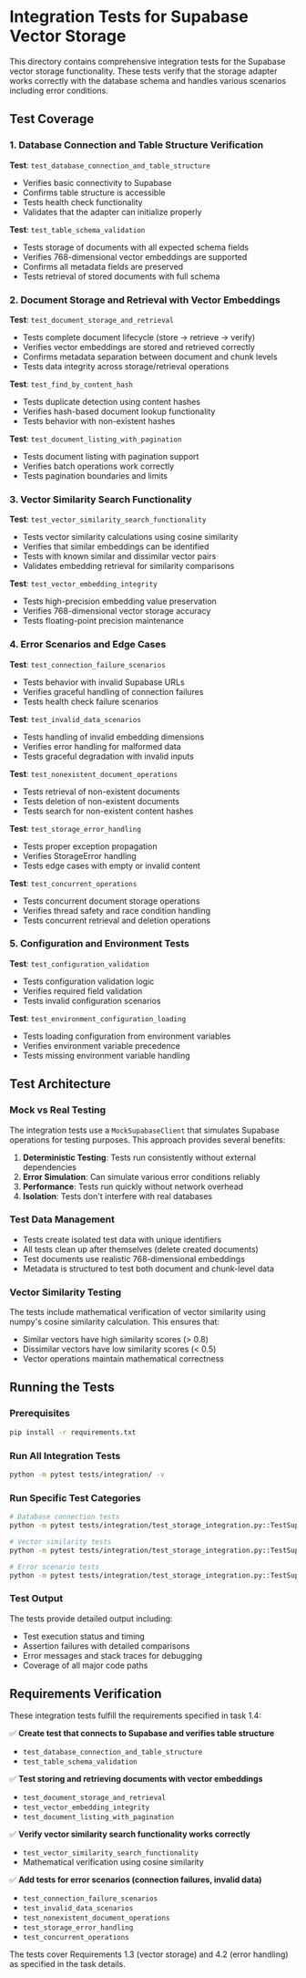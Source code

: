 # Integration Tests for Supabase Vector Storage

This directory contains comprehensive integration tests for the Supabase vector storage functionality. These tests verify that the storage adapter works correctly with the database schema and handles various scenarios including error conditions.

## Test Coverage

### 1. Database Connection and Table Structure Verification

**Test**: `test_database_connection_and_table_structure`
- Verifies basic connectivity to Supabase
- Confirms table structure is accessible
- Tests health check functionality
- Validates that the adapter can initialize properly

**Test**: `test_table_schema_validation`
- Tests storage of documents with all expected schema fields
- Verifies 768-dimensional vector embeddings are supported
- Confirms all metadata fields are preserved
- Tests retrieval of stored documents with full schema

### 2. Document Storage and Retrieval with Vector Embeddings

**Test**: `test_document_storage_and_retrieval`
- Tests complete document lifecycle (store → retrieve → verify)
- Verifies vector embeddings are stored and retrieved correctly
- Confirms metadata separation between document and chunk levels
- Tests data integrity across storage/retrieval operations

**Test**: `test_find_by_content_hash`
- Tests duplicate detection using content hashes
- Verifies hash-based document lookup functionality
- Tests behavior with non-existent hashes

**Test**: `test_document_listing_with_pagination`
- Tests document listing with pagination support
- Verifies batch operations work correctly
- Tests pagination boundaries and limits

### 3. Vector Similarity Search Functionality

**Test**: `test_vector_similarity_search_functionality`
- Tests vector similarity calculations using cosine similarity
- Verifies that similar embeddings can be identified
- Tests with known similar and dissimilar vector pairs
- Validates embedding retrieval for similarity comparisons

**Test**: `test_vector_embedding_integrity`
- Tests high-precision embedding value preservation
- Verifies 768-dimensional vector storage accuracy
- Tests floating-point precision maintenance

### 4. Error Scenarios and Edge Cases

**Test**: `test_connection_failure_scenarios`
- Tests behavior with invalid Supabase URLs
- Verifies graceful handling of connection failures
- Tests health check failure scenarios

**Test**: `test_invalid_data_scenarios`
- Tests handling of invalid embedding dimensions
- Verifies error handling for malformed data
- Tests graceful degradation with invalid inputs

**Test**: `test_nonexistent_document_operations`
- Tests retrieval of non-existent documents
- Tests deletion of non-existent documents
- Tests search for non-existent content hashes

**Test**: `test_storage_error_handling`
- Tests proper exception propagation
- Verifies StorageError handling
- Tests edge cases with empty or invalid content

**Test**: `test_concurrent_operations`
- Tests concurrent document storage operations
- Verifies thread safety and race condition handling
- Tests concurrent retrieval and deletion operations

### 5. Configuration and Environment Tests

**Test**: `test_configuration_validation`
- Tests configuration validation logic
- Verifies required field validation
- Tests invalid configuration scenarios

**Test**: `test_environment_configuration_loading`
- Tests loading configuration from environment variables
- Verifies environment variable precedence
- Tests missing environment variable handling

## Test Architecture

### Mock vs Real Testing

The integration tests use a `MockSupabaseClient` that simulates Supabase operations for testing purposes. This approach provides several benefits:

1. **Deterministic Testing**: Tests run consistently without external dependencies
2. **Error Simulation**: Can simulate various error conditions reliably
3. **Performance**: Tests run quickly without network overhead
4. **Isolation**: Tests don't interfere with real databases

### Test Data Management

- Tests create isolated test data with unique identifiers
- All tests clean up after themselves (delete created documents)
- Test documents use realistic 768-dimensional embeddings
- Metadata is structured to test both document and chunk-level data

### Vector Similarity Testing

The tests include mathematical verification of vector similarity using numpy's cosine similarity calculation. This ensures that:

- Similar vectors have high similarity scores (> 0.8)
- Dissimilar vectors have low similarity scores (< 0.5)
- Vector operations maintain mathematical correctness

## Running the Tests

### Prerequisites

```bash
pip install -r requirements.txt
```

### Run All Integration Tests

```bash
python -m pytest tests/integration/ -v
```

### Run Specific Test Categories

```bash
# Database connection tests
python -m pytest tests/integration/test_storage_integration.py::TestSupabaseVectorStorageIntegration::test_database_connection_and_table_structure -v

# Vector similarity tests
python -m pytest tests/integration/test_storage_integration.py::TestSupabaseVectorStorageIntegration::test_vector_similarity_search_functionality -v

# Error scenario tests
python -m pytest tests/integration/test_storage_integration.py::TestSupabaseVectorStorageIntegration::test_connection_failure_scenarios -v
```

### Test Output

The tests provide detailed output including:
- Test execution status and timing
- Assertion failures with detailed comparisons
- Error messages and stack traces for debugging
- Coverage of all major code paths

## Requirements Verification

These integration tests fulfill the requirements specified in task 1.4:

✅ **Create test that connects to Supabase and verifies table structure**
- `test_database_connection_and_table_structure`
- `test_table_schema_validation`

✅ **Test storing and retrieving documents with vector embeddings**
- `test_document_storage_and_retrieval`
- `test_vector_embedding_integrity`
- `test_document_listing_with_pagination`

✅ **Verify vector similarity search functionality works correctly**
- `test_vector_similarity_search_functionality`
- Mathematical verification using cosine similarity

✅ **Add tests for error scenarios (connection failures, invalid data)**
- `test_connection_failure_scenarios`
- `test_invalid_data_scenarios`
- `test_nonexistent_document_operations`
- `test_storage_error_handling`
- `test_concurrent_operations`

The tests cover Requirements 1.3 (vector storage) and 4.2 (error handling) as specified in the task details.